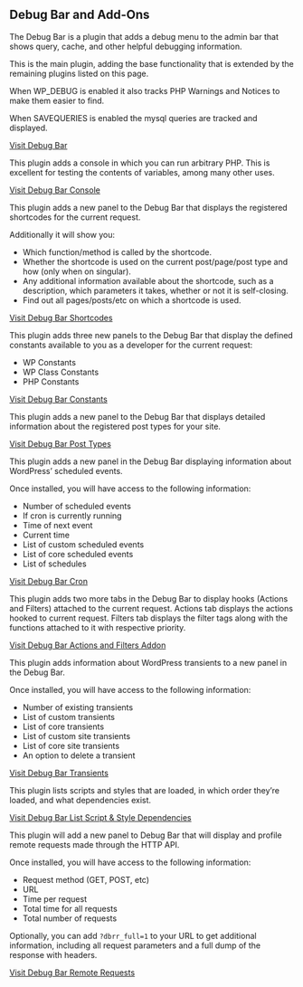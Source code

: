 Debug Bar and Add-Ons
---------------------

The Debug Bar is a plugin that adds a debug menu to the admin bar that shows query, cache, and other helpful debugging information.

This is the main plugin, adding the base functionality that is extended by the remaining plugins listed on this page.

When WP\_DEBUG is enabled it also tracks PHP Warnings and Notices to make them easier to find.

When SAVEQUERIES is enabled the mysql queries are tracked and displayed.

[Visit Debug Bar](https://wordpress.org/plugins/debug-bar/)

This plugin adds a console in which you can run arbitrary PHP.  This is excellent for testing the contents of variables, among many other uses.

[Visit Debug Bar Console](https://wordpress.org/plugins/debug-bar-console/)

This plugin adds a new panel to the Debug Bar that displays the registered shortcodes for the current request.

Additionally it will show you:

*   Which function/method is called by the shortcode.
*   Whether the shortcode is used on the current post/page/post type and how (only when on singular).
*   Any additional information available about the shortcode, such as a description, which parameters it takes, whether or not it is self-closing.
*   Find out all pages/posts/etc on which a shortcode is used.

[Visit Debug Bar Shortcodes](https://wordpress.org/plugins/debug-bar-shortcodes/)

This plugin adds three new panels to the Debug Bar that display the defined constants available to you as a developer for the current request:

*   WP Constants
*   WP Class Constants
*   PHP Constants

[Visit Debug Bar Constants](https://wordpress.org/plugins/debug-bar-constants/)

This plugin adds a new panel to the Debug Bar that displays detailed information about the registered post types for your site.

[Visit Debug Bar Post Types](https://wordpress.org/plugins/debug-bar-post-types/)

This plugin adds a new panel in the Debug Bar displaying information about WordPress’ scheduled events.

Once installed, you will have access to the following information:

*   Number of scheduled events
*   If cron is currently running
*   Time of next event
*   Current time
*   List of custom scheduled events
*   List of core scheduled events
*   List of schedules

[Visit Debug Bar Cron](https://wordpress.org/plugins/debug-bar-cron/)

This plugin adds two more tabs in the Debug Bar to display hooks (Actions and Filters) attached to the current request. Actions tab displays the actions hooked to current request. Filters tab displays the filter tags along with the functions attached to it with respective priority.

[Visit Debug Bar Actions and Filters Addon](https://wordpress.org/plugins/debug-bar-actions-and-filters-addon/)

This plugin adds information about WordPress transients to a new panel in the Debug Bar.

Once installed, you will have access to the following information:

*   Number of existing transients
*   List of custom transients
*   List of core transients
*   List of custom site transients
*   List of core site transients
*   An option to delete a transient

[Visit Debug Bar Transients](https://wordpress.org/plugins/debug-bar-transients/)

This plugin lists scripts and styles that are loaded, in which order they’re loaded, and what dependencies exist.

[Visit Debug Bar List Script & Style Dependencies](https://wordpress.org/plugins/debug-bar-list-dependencies/)

This plugin will add a new panel to Debug Bar that will display and profile remote requests made through the HTTP API.

Once installed, you will have access to the following information:

*   Request method (GET, POST, etc)
*   URL
*   Time per request
*   Total time for all requests
*   Total number of requests

Optionally, you can add `?dbrr_full=1` to your URL to get additional information, including all request parameters and a full dump of the response with headers.

[Visit Debug Bar Remote Requests](https://wordpress.org/plugins/debug-bar-remote-requests/)